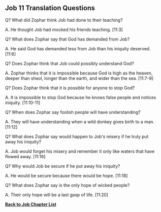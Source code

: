 ## Job 11 Translation Questions ##

Q? What did Zophar think Job had done to their teaching?

A. He thought Job had mocked his friends teaching. [11:3]

Q? What does Zophar say that God has demanded from Job?

A. He said God has demanded less from Job than his iniquity deserved. [11:6]

Q? Does Zophar think that Job could possibly understand God?

A. Zophar thinks that it is impossible because God is high as the heaven, deeper than sheol, longer than the earth, and wider than the sea. [11:7-9]

Q? Does Zophar think that it is possible for anyone to stop God?

A. It is impossible to stop God because he knows false people and notices iniquity. [11:10-11]

Q? When does Zophar say foolish people will have understanding?

A. They will have understanding when a wild donkey gives birth to a man. [11:12]

Q? What does Zophar say would happen to Job's misery if he truly put away his iniquity?

A. Job would forget his misery and remember it only like waters that have flowed away. [11:16]

Q? Why would Job be secure if he put away his iniquity?

A. He would be secure because there would be hope. [11:18]

Q? What does Zophar say is the only hope of wicked people?

A. Their only hope will be a last gasp of life. [11:20]

__[Back to Job Chapter List](./)__

